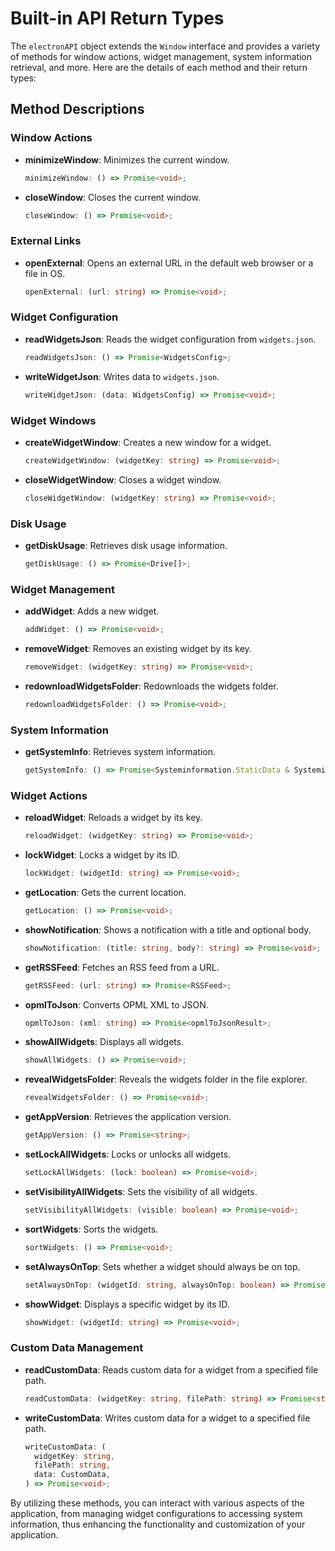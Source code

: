 # Built-in API Return Types

The `electronAPI` object extends the `Window` interface and provides a variety of methods for window actions, widget management, system information retrieval, and more. Here are the details of each method and their return types:

## Method Descriptions

### Window Actions

- **minimizeWindow**: Minimizes the current window.
  
  ```typescript
  minimizeWindow: () => Promise<void>;
  ```

- **closeWindow**: Closes the current window.
  
  ```typescript
  closeWindow: () => Promise<void>;
  ```

### External Links

- **openExternal**: Opens an external URL in the default web browser or a file in OS.
  
  ```typescript
  openExternal: (url: string) => Promise<void>;
  ```

### Widget Configuration

- **readWidgetsJson**: Reads the widget configuration from `widgets.json`.
  
  ```typescript
  readWidgetsJson: () => Promise<WidgetsConfig>;
  ```

- **writeWidgetJson**: Writes data to `widgets.json`.
  
  ```typescript
  writeWidgetJson: (data: WidgetsConfig) => Promise<void>;
  ```

### Widget Windows

- **createWidgetWindow**: Creates a new window for a widget.
  
  ```typescript
  createWidgetWindow: (widgetKey: string) => Promise<void>;
  ```

- **closeWidgetWindow**: Closes a widget window.
  
  ```typescript
  closeWidgetWindow: (widgetKey: string) => Promise<void>;
  ```

### Disk Usage

- **getDiskUsage**: Retrieves disk usage information.
  
  ```typescript
  getDiskUsage: () => Promise<Drive[]>;
  ```

### Widget Management

- **addWidget**: Adds a new widget.
  
  ```typescript
  addWidget: () => Promise<void>;
  ```

- **removeWidget**: Removes an existing widget by its key.
  
  ```typescript
  removeWidget: (widgetKey: string) => Promise<void>;
  ```

- **redownloadWidgetsFolder**: Redownloads the widgets folder.
  
  ```typescript
  redownloadWidgetsFolder: () => Promise<void>;
  ```

### System Information

- **getSystemInfo**: Retrieves system information.
  
  ```typescript
  getSystemInfo: () => Promise<Systeminformation.StaticData & Systeminformation.DynamicData>;
  ```

### Widget Actions

- **reloadWidget**: Reloads a widget by its key.
  
  ```typescript
  reloadWidget: (widgetKey: string) => Promise<void>;
  ```

- **lockWidget**: Locks a widget by its ID.
  
  ```typescript
  lockWidget: (widgetId: string) => Promise<void>;
  ```

- **getLocation**: Gets the current location.
  
  ```typescript
  getLocation: () => Promise<void>;
  ```

- **showNotification**: Shows a notification with a title and optional body.
  
  ```typescript
  showNotification: (title: string, body?: string) => Promise<void>;
  ```

- **getRSSFeed**: Fetches an RSS feed from a URL.
  
  ```typescript
  getRSSFeed: (url: string) => Promise<RSSFeed>;
  ```

- **opmlToJson**: Converts OPML XML to JSON.
  
  ```typescript
  opmlToJson: (xml: string) => Promise<opmlToJsonResult>;
  ```

- **showAllWidgets**: Displays all widgets.
  
  ```typescript
  showAllWidgets: () => Promise<void>;
  ```

- **revealWidgetsFolder**: Reveals the widgets folder in the file explorer.
  
  ```typescript
  revealWidgetsFolder: () => Promise<void>;
  ```

- **getAppVersion**: Retrieves the application version.
  
  ```typescript
  getAppVersion: () => Promise<string>;
  ```

- **setLockAllWidgets**: Locks or unlocks all widgets.
  
  ```typescript
  setLockAllWidgets: (lock: boolean) => Promise<void>;
  ```

- **setVisibilityAllWidgets**: Sets the visibility of all widgets.
  
  ```typescript
  setVisibilityAllWidgets: (visible: boolean) => Promise<void>;
  ```

- **sortWidgets**: Sorts the widgets.
  
  ```typescript
  sortWidgets: () => Promise<void>;
  ```

- **setAlwaysOnTop**: Sets whether a widget should always be on top.
  
  ```typescript
  setAlwaysOnTop: (widgetId: string, alwaysOnTop: boolean) => Promise<void>;
  ```

- **showWidget**: Displays a specific widget by its ID.
  
  ```typescript
  showWidget: (widgetId: string) => Promise<void>;
  ```

### Custom Data Management

- **readCustomData**: Reads custom data for a widget from a specified file path.
  
  ```typescript
  readCustomData: (widgetKey: string, filePath: string) => Promise<string>;
  ```

- **writeCustomData**: Writes custom data for a widget to a specified file path.
  
  ```typescript
  writeCustomData: (
    widgetKey: string,
    filePath: string,
    data: CustomData,
  ) => Promise<void>;
  ```

By utilizing these methods, you can interact with various aspects of the application, from managing widget configurations to accessing system information, thus enhancing the functionality and customization of your application.
